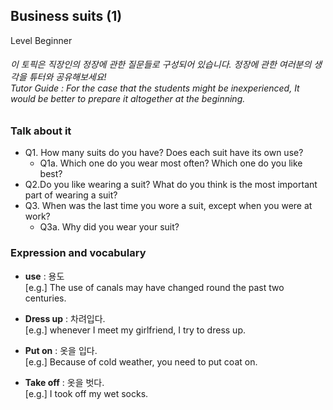 ## Business suits (1)
Level Beginner
###### _이 토픽은 직장인의 정장에 관한 질문들로 구성되어 있습니다. 정장에 관한 여러분의 생각을 튜터와 공유해보세요!<br/>Tutor Guide : For the case that the students might be inexperienced, It would be better to prepare it altogether at the beginning._

### Talk about it
- Q1. How many suits do you have? Does each suit have its own use?
  - Q1a. Which one do you wear most often? Which one do you like best?
- Q2.Do you like wearing a suit? What do you think is the most important part of wearing a suit?
- Q3. When was the last time you wore a suit, except when you were at work?
  - Q3a. Why did you wear your suit? 
### Expression and vocabulary
- **use** :  용도  
[e.g.] The use of canals may have changed round the past two centuries.

- **Dress up** : 차려입다.  
[e.g.] whenever I meet my girlfriend, I try to dress up.

- **Put on** : 옷을 입다.  
[e.g.] Because of cold weather, you need to put coat on.

- **Take off** : 옷을 벗다.  
[e.g.] I took off my wet socks.


